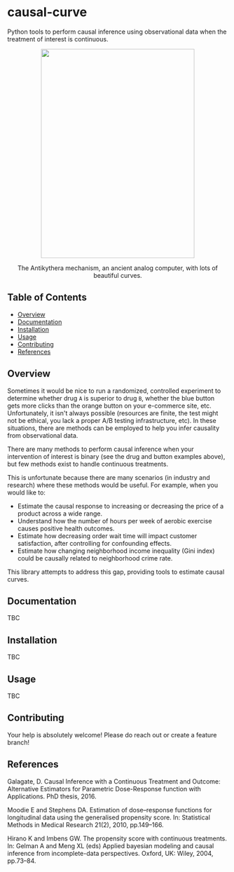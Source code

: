 # causal-curve
Python tools to perform causal inference using observational data when the treatment of interest is continuous.


<p align="center">
<img src="https://upload.wikimedia.org/wikipedia/commons/e/e8/Antikythera_mechanism.svg" data-canonical-src="https://en.wikipedia.org/wiki/Antikythera_mechanism" align="middle" width="350" height="477" />

</p>

<p style="text-align: center;">The Antikythera mechanism, an ancient analog computer, with lots of beautiful curves.</p>




## Table of Contents

- [Overview](#overview)
- [Documentation](#documentation)
- [Installation](#installation)
- [Usage](#usage)
- [Contributing](#contributing)
- [References](#references)

## Overview

Sometimes it would be nice to run a randomized, controlled experiment to determine whether drug `A`
is superior to drug `B`, whether the blue button gets more clicks than the orange button on your
e-commerce site, etc. Unfortunately, it isn't always possible (resources are finite, the
test might not be ethical, you lack a proper A/B testing infrastructure, etc).
In these situations, there are methods can be employed to help you infer causality from observational data.

There are many methods to perform causal inference when your intervention of interest is binary
(see the drug and button examples above), but few methods exist to handle continuous treatments.

This is unfortunate because there are many scenarios (in industry and research) where these methods would be useful.
For example, when you would like to:

* Estimate the causal response to increasing or decreasing the price of a product across a wide range.
* Understand how the number of hours per week of aerobic exercise causes positive health outcomes.
* Estimate how decreasing order wait time will impact customer satisfaction, after controlling for confounding effects.
* Estimate how changing neighborhood income inequality (Gini index) could be causally related to neighborhood crime rate.

This library attempts to address this gap, providing tools to estimate causal curves.

## Documentation

TBC

## Installation

TBC

## Usage

TBC

## Contributing

Your help is absolutely welcome! Please do reach out or create a feature branch!

## References

Galagate, D. Causal Inference with a Continuous Treatment and Outcome: Alternative
Estimators for Parametric Dose-Response function with Applications. PhD thesis, 2016.

Moodie E and Stephens DA. Estimation of dose–response functions for
longitudinal data using the generalised propensity score. In: Statistical Methods in
Medical Research 21(2), 2010, pp.149–166.

Hirano K and Imbens GW. The propensity score with continuous treatments.
In: Gelman A and Meng XL (eds) Applied bayesian modeling and causal inference
from incomplete-data perspectives. Oxford, UK: Wiley, 2004, pp.73–84.
